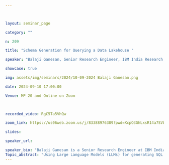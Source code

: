 ```yaml
--- 

  

layout: seminar_page 

category: "" 

n: 209

title: "Schema Generation for Querying a Data Lakehouse " 

speaker: "Balaji Ganesan, Senior Research Engineer, IBM India Research Lab"  

showcase: true

img: assets/img/seminars/2024/10-09-2024 Balaji Ganesan.png

date: 2024-09-10 17:00:00  

Venue: MP 20 and Online on Zoom

  

recorded_video: RgC5Ta5VhQw

zoom_link: https://us06web.zoom.us/j/83388976389?pwd=XcpO3GhLxsR14a7SVbPx33HQQa1jbt.1 

slides:  

speaker_url: 

speaker_bio: "Balaji Ganesan is a Senior Research Engineer at IBM India Research Lab (IRL). He is part of the Data and AI dept under IBM Research AI. He currently works on Large Language Models, Knowledge Graphs, LLM Agents and their applications in Semantic Automation like text-to-SQL and text-to-GraphQL. He has previously worked on entity matching and link prediction using Graph Neural Networks, especially focusing on explainability. Balaji was previously at Yahoo, and a number of startups in search and computational advertising. He graduated with a Bachelor's degree in Computer Science Engineering from the University of Madras in 2003, and a Master's degree in Computer Science from the University of Arizona in 2006."
Topic_abstract: "Using Large Language Models (LLMs) for generating SQL queries has been studied in the recent past. A related problem is schema generation for building applications on top of a Data Lakehouse. Generating longer text like a schema, within the constraints of the existing databases and evaluating the correctness of the generated schema, make schema generation harder than query generation. A number of techniques like schema linking, knowledge infusion, preference learning and uncertainty quantification have been attempted for query generation which are also relevant for schema generation. A natural expansion of this problem is generating and consuming data from APIs. GraphQL is a querying language for retrieving data from diverse sources including databases and REST APIs. We have been exploring the use of Large Language Models to generate GraphQL queries and schema, to retrieve data from a Lakehouse. An open question in this space is whether existing techniques like in-context learning and fine tuning are sufficient for this task or do LLMs need reasoning ability. We’ll present our recent works that explore this question."
---
```

